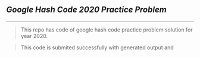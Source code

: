 ## ***Google Hash Code 2020 Practice Problem***
----
>This repo has code of google hash code practice problem solution for year 2020.

> This code is submited successfully with generated output and
